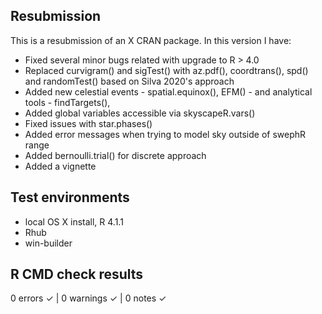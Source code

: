 ## Resubmission
This is a resubmission of an X CRAN package. In this version I have:

* Fixed several minor bugs related with upgrade to R > 4.0
* Replaced curvigram() and sigTest() with az.pdf(), coordtrans(), spd() and randomTest() based on Silva 2020's approach
* Added new celestial events - spatial.equinox(), EFM() - and analytical tools - findTargets(), 
* Added global variables accessible via skyscapeR.vars()
* Fixed issues with star.phases()
* Added error messages when trying to model sky outside of swephR range
* Added bernoulli.trial() for discrete approach
* Added a vignette

## Test environments
* local OS X install, R 4.1.1
* Rhub
* win-builder

## R CMD check results
0 errors ✓ | 0 warnings ✓ | 0 notes ✓

